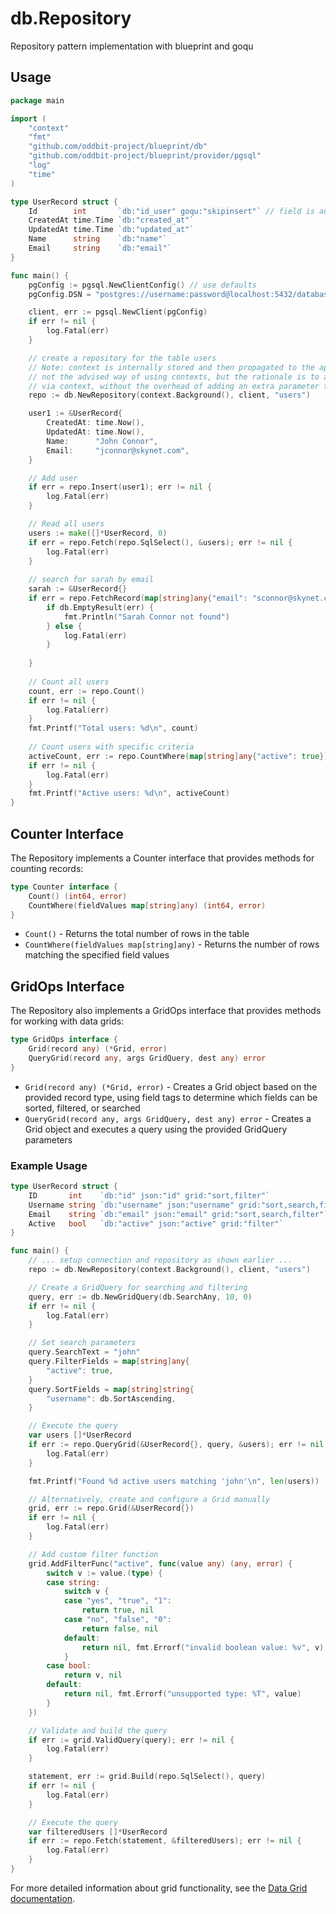 # db.Repository

Repository pattern implementation with blueprint and goqu

## Usage
 
```go
package main

import (
	"context"
	"fmt"
	"github.com/oddbit-project/blueprint/db"
	"github.com/oddbit-project/blueprint/provider/pgsql"
	"log"
	"time"
)

type UserRecord struct {
	Id        int       `db:"id_user" goqu:"skipinsert"` // field is autogenerated
	CreatedAt time.Time `db:"created_at"`
	UpdatedAt time.Time `db:"updated_at"`
	Name      string    `db:"name"`
	Email     string    `db:"email"`
}

func main() {
	pgConfig := pgsql.NewClientConfig() // use defaults
	pgConfig.DSN = "postgres://username:password@localhost:5432/database?sslmode=allow"

	client, err := pgsql.NewClient(pgConfig)
	if err != nil {
		log.Fatal(err)
	}

	// create a repository for the table users
	// Note: context is internally stored and then propagated to the appropriate sqlx methods; this is
	// not the advised way of using contexts, but the rationale is to allow clean thread or application shutdown
	// via context, without the overhead of adding an extra parameter to every function
	repo := db.NewRepository(context.Background(), client, "users")

	user1 := &UserRecord{
		CreatedAt: time.Now(),
		UpdatedAt: time.Now(),
		Name:      "John Connor",
		Email:     "jconnor@skynet.com",
	}

	// Add user
	if err = repo.Insert(user1); err != nil {
		log.Fatal(err)
	}

	// Read all users
	users := make([]*UserRecord, 0)
	if err = repo.Fetch(repo.SqlSelect(), &users); err != nil {
		log.Fatal(err)
	}
	
	// search for sarah by email
	sarah := &UserRecord{}
	if err = repo.FetchRecord(map[string]any{"email": "sconnor@skynet.com"}, sarah); err != nil {
		if db.EmptyResult(err) {
			fmt.Println("Sarah Connor not found")
		} else {
			log.Fatal(err)
		}
			
	}
	
	// Count all users
	count, err := repo.Count()
	if err != nil {
		log.Fatal(err)
	}
	fmt.Printf("Total users: %d\n", count)
	
	// Count users with specific criteria
	activeCount, err := repo.CountWhere(map[string]any{"active": true})
	if err != nil {
		log.Fatal(err)
	}
	fmt.Printf("Active users: %d\n", activeCount)
}
```

## Counter Interface

The Repository implements a Counter interface that provides methods for counting records:

```go
type Counter interface {
	Count() (int64, error)
	CountWhere(fieldValues map[string]any) (int64, error)
}
```

- `Count()` - Returns the total number of rows in the table
- `CountWhere(fieldValues map[string]any)` - Returns the number of rows matching the specified field values

## GridOps Interface

The Repository also implements a GridOps interface that provides methods for working with data grids:

```go
type GridOps interface {
	Grid(record any) (*Grid, error)
	QueryGrid(record any, args GridQuery, dest any) error
}
```

- `Grid(record any) (*Grid, error)` - Creates a Grid object based on the provided record type, using field tags to determine which fields can be sorted, filtered, or searched
- `QueryGrid(record any, args GridQuery, dest any) error` - Creates a Grid object and executes a query using the provided GridQuery parameters

### Example Usage

```go
type UserRecord struct {
	ID       int    `db:"id" json:"id" grid:"sort,filter"`
	Username string `db:"username" json:"username" grid:"sort,search,filter"`
	Email    string `db:"email" json:"email" grid:"sort,search,filter"`
	Active   bool   `db:"active" json:"active" grid:"filter"`
}

func main() {
	// ... setup connection and repository as shown earlier ...
	repo := db.NewRepository(context.Background(), client, "users")

	// Create a GridQuery for searching and filtering
	query, err := db.NewGridQuery(db.SearchAny, 10, 0)
	if err != nil {
		log.Fatal(err)
	}

	// Set search parameters
	query.SearchText = "john"
	query.FilterFields = map[string]any{
		"active": true,
	}
	query.SortFields = map[string]string{
		"username": db.SortAscending,
	}

	// Execute the query
	var users []*UserRecord
	if err := repo.QueryGrid(&UserRecord{}, query, &users); err != nil {
		log.Fatal(err)
	}

	fmt.Printf("Found %d active users matching 'john'\n", len(users))

	// Alternatively, create and configure a Grid manually
	grid, err := repo.Grid(&UserRecord{})
	if err != nil {
		log.Fatal(err)
	}

	// Add custom filter function
	grid.AddFilterFunc("active", func(value any) (any, error) {
		switch v := value.(type) {
		case string:
			switch v {
			case "yes", "true", "1":
				return true, nil
			case "no", "false", "0":
				return false, nil
			default:
				return nil, fmt.Errorf("invalid boolean value: %v", v)
			}
		case bool:
			return v, nil
		default:
			return nil, fmt.Errorf("unsupported type: %T", value)
		}
	})

	// Validate and build the query
	if err := grid.ValidQuery(query); err != nil {
		log.Fatal(err)
	}

	statement, err := grid.Build(repo.SqlSelect(), query)
	if err != nil {
		log.Fatal(err)
	}

	// Execute the query
	var filteredUsers []*UserRecord
	if err := repo.Fetch(statement, &filteredUsers); err != nil {
		log.Fatal(err)
	}
}
```

For more detailed information about grid functionality, see the [Data Grid documentation](dbgrid.md).